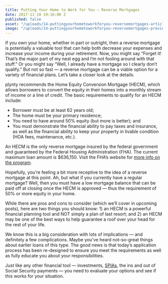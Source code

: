 ```yaml
---
title: Putting Your Home to Work for You — Reverse Mortgages
date: 2017-11-10 19:16:00 Z
published: false
asset: "/uploads/14-puttingyourhometoworkforyou-reversemortgages-article.jpg.png"
image: "/uploads/14-puttingyourhometoworkforyou-reversemortgages-preview.jpg.png"
---
```


If you own your home, whether in part or outright, then a reverse mortgage is potentially a valuable tool that can help both decrease your expenses and increase your income during your retirement.<!--more--> Now, you might say “Forget it! That’s the major part of my nest egg and I’m not fooling around with that stuff.” Or you might say “Well, I already have a mortgage so I clearly don’t qualify.” But not so fast — a reverse mortgage can be a viable option for a variety of financial plans. Let’s take a closer look at the details.

plynty recommends the Home Equity Conversion Mortgage (HECM), which allows borrowers to convert the equity in their homes into a monthly stream of income or a line of credit. The basic requirements to qualify for an HECM include:
* Borrower must be at least 62 years old;
* The home must be your primary residence;
* You need to have around 50% equity (but more is better); and
* You must demonstrate the financial ability to pay taxes and insurance, as well as the financial ability to keep your property in livable condition (HOA fees, maintenance, etc.).

An HECM is the only reverse mortgage insured by the federal government and guaranteed by the Federal Housing Administration (FHA). The current maximum loan amount is $636,150. Visit the FHA’s website for [more info on the program](https://www.hud.gov/program_offices/housing/sfh/hecm/hecmabou).

Hopefully, you’re feeling a bit more receptive to the idea of a reverse mortgage at this point. Ah, but what if you currently have a regular mortgage? Well, then you must have a low mortgage balance that can be paid off at closing once the HECM is approved — thus the requirement of 50% or more equity in your home.

While there are pros and cons to consider (which we’ll cover in upcoming posts), here are two things you should know: 1) an HECM is a powerful financial planning tool and NOT simply a plan of last resort; and 2) an HECM may be one of the best ways to help guarantee a roof over your head for the rest of your life.

We know this is a big consideration with lots of implications — and definitely a few complications. Maybe you’ve heard not-so-great things about earlier loans of this type. The good news is that today’s application process has been re-designed to ensure you meet the requirements as well as fully educate you about your responsibilities.

Just like any other financial tool — investments, [SPIAs](https://plynty.com/post/simple-stable-yes-thats-a-spia.html), the ins and out of Social Security payments — you need to evaluate your options and see if this works for your situation. 